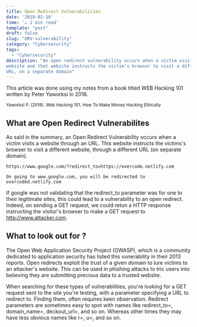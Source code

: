 ```yaml
---
title: Open Redirect Vulnerabilities
date: '2019-02-10'
time: '☕️ 2 min read'
template: "post"
draft: false
slug: "ORV-vulnerability"
category: "Cybersecurity"
tags:
  - "Cybersecurity"
description: "An open redirect vulnerability occurs when a victim visits a URL for a given
website and that website instructs the victim’s browser to visit a different
URL, on a separate domain"
---
```


This article was done using my notes from a book titled WEB Hacking 101 written by Peter Yaworksi in 2018.

<sub>Yaworksi P. (2018). Web Hacking 101, How To Make Money Hacking Ethically</sub>

## What are Open Redirect Vulnerabilites

As said in the summary, an Open Redirect Vulnerability occurs when a victim visits a website through an URL. This website instructs the victims's browser to visit a different website, through a different URL (on separate domain).

```
https://www.google.com/?redirect_to=https://overcode.netlify.com

On going to www.google.com, you will be redirected to overcoded.netlify.com

```

If google was not validating that the redirect_to parameter was for one to their legitimate sites, this could lead to a vulnerability to an open redirect.
Indeed, on sending a GET request, we could retun a HTTP response instructing the visitor's browser to make a GET request to http://www.attacker.com.

## What to look out for ?

The Open Web Application Security Project (OWASP), which is a community dedicated to application security has listed this vunerability in their 2013 reports. Open redirects exploit the trust of a given domain to lure victims to an attacker's website. This can be used in phishing attacks to tric users into believing they are submitting precious data to a trusted website.

When searching for these types of vulnerabilities, you're looking for a GET request sent to the site you're testing, with a parameter specifying a URL to redirect to.
Finding them, often requires keen observation. Redirect parameters are sometimes easy to spot with names like redirect_to=, domain_name=, deckout_url=, and so on. Whereas other times they may have less obvious names like r=, u=, and so on.
